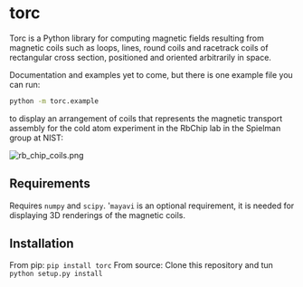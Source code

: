 # torc

Torc is a Python library for computing magnetic fields resulting from magnetic coils
such as loops, lines, round coils and racetrack coils of rectangular cross section,
positioned and oriented arbitrarily in space.

Documentation and examples yet to come, but there is one example file you can run:

```bash
python -m torc.example
```
to display an arrangement of coils that represents the magnetic transport assembly for
the cold atom experiment in the RbChip lab in the Spielman group at NIST:

![rb_chip_coils.png](rb_chip_coils.png)

## Requirements

Requires `numpy` and `scipy`. '`mayavi` is an optional requirement, it is needed for
displaying 3D renderings of the magnetic coils.


## Installation

From pip: `pip install torc`
From source: Clone this repository and tun `python setup.py install`